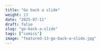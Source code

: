 ```yaml
---
title: "Go back a slide"
weight: 13
date: "2025-07-11"
draft: false
slug: "go-back-a-slide"
tags: ["comics"]
image: "featured-13-go-back-a-slide.jpg"
---
```

